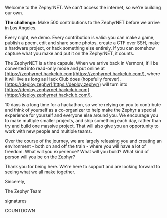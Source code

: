 Welcome to the ZephyrNET. We can't access the internet, so we're building our own.

**The challenge:** Make 500 contributions to the ZephyrNET before we arrive in Los Angeles.

Every night, we demo. Every contribution is valid: you can make a game, publish a poem, edit and share some photos, create a CTF over SSH, make a hardware project, or hack something else entirely. If you can somehow capture what you make and put it on the ZephyrNET, it counts.

The ZephyrNET is a time capsule. When we arrive back in Vermont, it'll be converted into read-only mode and put online at [https://zephyrnet.hackclub.com](https://zephyrnet.hackclub.com/), where it will live as long as Hack Club does (hopefully forever). [https://deploy.zephyr](https://deploy.zephyr/) will turn into [https://deploy.zephyrnet.hackclub.com](https://deploy.zephyrnet.hackclub.com/).

10 days is a long time for a hackathon, so we're relying on you to contribute and think of yourself as a co-organizer to help make the Zephyr a special experience for yourself and everyone else around you. We encourage you to make multiple smaller projects, and ship something each day, rather than try and build one massive project. That will also give you an opportunity to work with new people and multiple teams.

Over the course of the journey, we are largely releasing you and creating an environment - both on and off the train - where you will have a lot of freedom. What will you experience? What will you build? What kind of person will you be on the Zephyr?

Thank you for being here. We're here to support and are looking forward to seeing what we all make together.

Sincerely,

The Zephyr Team

signatures

COUNTDOWN